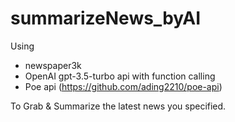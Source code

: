 # summarizeNews_byAI

Using 
- newspaper3k
- OpenAI gpt-3.5-turbo api with function calling
- Poe api (https://github.com/ading2210/poe-api)

To
Grab & Summarize the latest news you specified.

